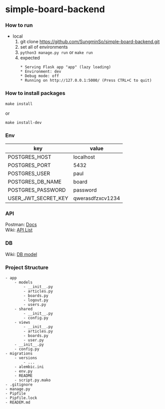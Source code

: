 # simple-board-backend

### How to run
- local
    1. git clone https://github.com/SungminSo/simple-board-backend.git
    1. set all of environments
    1. ``` python3 manage.py run ``` or ``` make run ```
    1. expected 
        ``` 
        * Serving Flask app "app" (lazy loading)
        * Environment: dev
        * Debug mode: off
        * Running on http://127.0.0.1:5000/ (Press CTRL+C to quit)
        
       ```
       
### How to install packages
```
make install
```
or
``` 
make install-dev
```

       
### Env
|key                |value           |
|-------------------|----------------|
|POSTGRES_HOST      |localhost       |
|POSTGRES_PORT      |5432            |
|POSTGRES_USER      |paul            |
|POSTGRES_DB_NAME   |board           |
|POSTGRES_PASSWORD  |password        |
|USER_JWT_SECRET_KEY|qwerasdfzxcv1234|

### API
Postman: <a href="https://documenter.getpostman.com/view/4736816/TVCiT6Jd">Docs</a>\
Wiki: <a href="https://github.com/SungminSo/simple-board-backend/wiki/API-List">API List</a>

### DB
Wiki: <a href="https://github.com/SungminSo/simple-board-backend/wiki/DB-Models">DB model</a>

### Project Structure
```
- app
    - models
        - __init__.py
        - articles.py
        - boards.py
        - logout.py
        - users.py
    - shared
        - __init__.py
        - config.py
    - views
        - __init__.py
        - articles.py
        - boards.py
        - user.py
    - __init__.py
    - config.py
- migrations
    - versions
        - ...
    - alembic.ini
    - env.py
    - README
    - script.py.mako
- .gitignore
- manage.py
- Pipfile
- Pipfile.lock
- READEM.md
```
